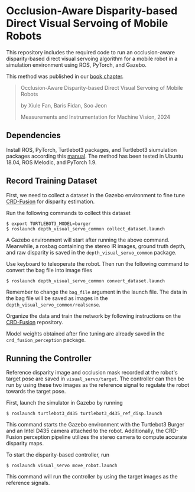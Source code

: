 # Occlusion-Aware Disparity-based Direct Visual Servoing of Mobile Robots

This repository includes the required code to run an occlusion-aware disparity-based direct visual servoing algorithm for a mobile robot in a simulation environment using ROS, PyTorch, and Gazebo.

This method was published in our [book chapter](https://www.taylorfrancis.com/chapters/edit/10.1201/9781003343783-10/occlusion-aware-disparity-based-direct-visual-servoing-mobile-robots-xiule-fan-baris-fidan-soo-jeon).
> Occlusion-Aware Disparity-based Direct Visual Servoing of Mobile Robots
> 
> by Xiule Fan, Baris Fidan, Soo Jeon
> 
> Measurements and Instrumentation for Machine Vision, 2024

## Dependencies

Install ROS, PyTorch, Turtlebot3 packages, and Turtlebot3 siumulation packages according this [manual](https://emanual.robotis.com/docs/en/platform/turtlebot3/overview/). The method has been tested in Ubuntu 18.04, ROS Melodic, and PyTorch 1.9.

## Record Training Dataset

First, we need to collect a dataset in the Gazebo environment to fine tune [CRD-Fusion](https://github.com/fanxiule/CRD_Fusion) for disparity estimation. 

Run the following commands to collect this dataset
```
$ export TURTLEBOT3_MODEL=burger
$ roslaunch depth_visual_servo_common collect_dataset.launch
```
A Gazebo environment will start after running the above command. Meanwhile, a rosbag containing the stereo IR images, ground truth depth, and raw disparity is saved in the `depth_visual_servo_common` package. 

Use keyboard to teleoperate the robot. Then run the following command to convert the bag file into image files
```
$ roslaunch depth_visual_servo_common convert_dataset.launch
```
Remember to change the `bag_file` argument in the launch file. The data in the bag file will be saved as images in the `depth_visual_servo_common/realsense`.

Organize the data and train the network by following instructions on the [CRD-Fusion](https://github.com/fanxiule/CRD_Fusion/tree/custom_data) repository.

Model weights obtained after fine tuning are already saved in the `crd_fusion_perception` package.

## Running the Controller

Reference disparity image and occlusion mask recorded at the robot's target pose are saved in `visual_servo/target`. The controller can then be run by using these two images as the reference signal to regulate the robot towards the target pose.

First, launch the simulator in Gazebo by running
```
$ roslaunch turtlebot3_d435 turtlebot3_d435_ref_disp.launch
```
This command starts the Gazebo environment with the Turtlebot3 Burger and an Intel D435 camera attached to the robot. Additionally, 
the CRD-Fusion perception pipeline utilizes the stereo camera to compute accurate disparity maps. 

To start the disparity-based controller, run
```
$ roslaunch visual_servo move_robot.launch
```
This command will run the controller by using the target images as the reference signals.